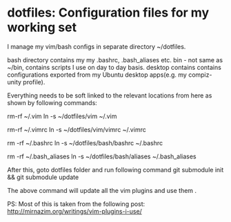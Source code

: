 dotfiles: Configuration files for my working set
========

I manage my vim/bash configs in separate directory ~/dotfiles.

bash directory contains my my .bashrc, .bash_aliases etc. bin - not same as ~/bin, contains scripts I use on day to day basis. desktop contains contains configurations exported from my Ubuntu desktop apps(e.g. my compiz-unity profile).

Everything needs to be soft linked to the relevant locations from here as shown by following commands:

rm-rf ~/.vim
ln -s ~/dotfiles/vim ~/.vim           

rm-rf ~/.vimrc
ln -s ~/dotfiles/vim/vimrc ~/.vimrc

rm -rf ~/.bashrc
ln -s ~/dotfiles/bash/bashrc ~/.bashrc

rm -rf ~/.bash_aliases
ln -s ~/dotfiles/bash/aliases ~/.bash_aliases

After this, goto dotfiles folder and run following command 
git submodule init && git submodule update

The above command will update all the vim plugins and use them .


PS: Most of this is taken from the following post:
http://mirnazim.org/writings/vim-plugins-i-use/
